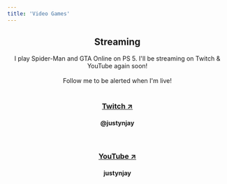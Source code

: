 ```yaml
---
title: 'Video Games'
---
```

<center><h2>Streaming</h2>
I play Spider-Man and GTA Online on PS 5. I'll be streaming on Twitch & YouTube again soon!
<br><br>
Follow me to be alerted when I'm live!
<br><br>
<h3><a href="https://twitch.tv/justynjay">Twitch &#8599;</a></h3>
<h4>@justynjay</h4>
<br>
<h3><a href="https://youtube.com/@justynjay7496">YouTube &#8599;</a></h3>
<h4>justynjay</h4>
</center>